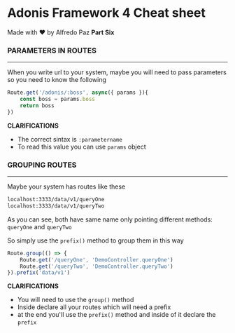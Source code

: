 # Adonis Framework 4 Cheat sheet

Made with ❤️ by Alfredo Paz **Part Six**





### PARAMETERS IN ROUTES

____

When you write url to your system, maybe you will need to pass parameters so you need to know the following

```javascript
Route.get('/adonis/:boss', async({ params }){
	const boss = params.boss
    return boss
})
```



**CLARIFICATIONS**

- The correct sintax is `:parametername`
- To read this value you can use `params` object 



### GROUPING ROUTES

____

Maybe your system has routes like these

```html
localhost:3333/data/v1/queryOne
localhost:3333/data/v1/queryTwo
```



As you can see, both have same name only pointing different methods: `queryOne` and `queryTwo`

So simply use the `prefix()` method to group them in this way

```javascript
Route.group(() => {
    Route.get('/queryOne', 'DemoController.queryOne')
    Route.get('/queryTwo', 'DemoController.queryTwo')
}).prefix('data/v1')
```



**CLARIFICATIONS**

* You will need to use the `group()` method
* Inside declare all your routes which will need a prefix
* at the end you'll use the `prefix()` method and inside of it declare the `prefix`

